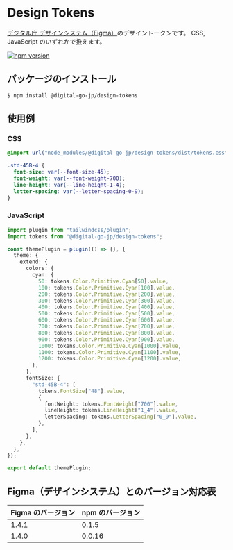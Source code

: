 # Design Tokens

[デジタル庁 デザインシステム（Figma）](https://www.figma.com/community/file/1255349027535859598)のデザイントークンです。
CSS, JavaScript のいずれかで扱えます。

[![npm version](https://badge.fury.io/js/@digital-go-jp%2Fdesign-tokens.svg)](https://badge.fury.io/js/@digital-go-jp%2Fdesign-tokens)

## パッケージのインストール

```
$ npm install @digital-go-jp/design-tokens
```

## 使用例

### CSS

```css
@import url("node_modules/@digital-go-jp/design-tokens/dist/tokens.css");

.std-45B-4 {
  font-size: var(--font-size-45);
  font-weight: var(--font-weight-700);
  line-height: var(--line-height-1-4);
  letter-spacing: var(--letter-spacing-0-9);
}
```

### JavaScript

```ts
import plugin from "tailwindcss/plugin";
import tokens from "@digital-go-jp/design-tokens";

const themePlugin = plugin(() => {}, {
  theme: {
    extend: {
      colors: {
        cyan: {
          50: tokens.Color.Primitive.Cyan[50].value,
          100: tokens.Color.Primitive.Cyan[100].value,
          200: tokens.Color.Primitive.Cyan[200].value,
          300: tokens.Color.Primitive.Cyan[300].value,
          400: tokens.Color.Primitive.Cyan[400].value,
          500: tokens.Color.Primitive.Cyan[500].value,
          600: tokens.Color.Primitive.Cyan[600].value,
          700: tokens.Color.Primitive.Cyan[700].value,
          800: tokens.Color.Primitive.Cyan[800].value,
          900: tokens.Color.Primitive.Cyan[900].value,
          1000: tokens.Color.Primitive.Cyan[1000].value,
          1100: tokens.Color.Primitive.Cyan[1100].value,
          1200: tokens.Color.Primitive.Cyan[1200].value,
        },
      },
      fontSize: {
        "std-45B-4": [
          tokens.FontSize["48"].value,
          {
            fontWeight: tokens.FontWeight["700"].value,
            lineHeight: tokens.LineHeight["1_4"].value,
            letterSpacing: tokens.LetterSpacing["0_9"].value,
          },
        ],
      },
    },
  },
});

export default themePlugin;
```

## Figma（デザインシステム）とのバージョン対応表

| Figma のバージョン | npm のバージョン |
| ------------------ | ---------------- |
| 1.4.1              | 0.1.5            |
| 1.4.0              | 0.0.16           |
